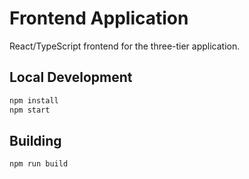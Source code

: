 # Frontend Application

React/TypeScript frontend for the three-tier application.

## Local Development

```bash
npm install
npm start
```

## Building

```bash
npm run build
```
